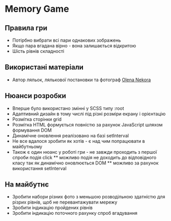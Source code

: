 # Memory Game

## Правила гри
* Потірбно вибрати всі пари однакових зображень
* Якщо пара вгадана вірно - вона залишається відкритою
* Шість рівнів складності 

## Використані матеріали
* Автор ляльок, лялькової постановки та фотограф [Olena Nekora](https://www.facebook.com/people/Olena-Nekora/100050930892384/)

## Нюанси розробки
* Вперше було використано змінні у SCSS типу :root
* Адаптивний дизайн в тому числі під різні розміри екрану і орієнтацію
* Розмітка сторінки grid
* Розмітка HTML формується повністю за рахунок JavaScript шляхом формування DOM
* Динамічне оновлення реалізовано на базі setInterval
* Не все вдалося зробити як хотів - є над чим попрацювати в майбутньому
* Також є один нюанс у роботі гри - не завжди проходить з першої спроби подія click
** можливо  подія не доходить до відповідного класу так як динамічно оновлюється DOM
** можливо за рахунок використання setInterval

## На майбутнє
* Зробити набори різних фото з меньшою розводільною здатністю для різрих рівнів, щоб не перевантажувати мережу
* Зробити індикацію пройдених рівнів 
* Зробити індикацію поточного рахунку спроб вгадування